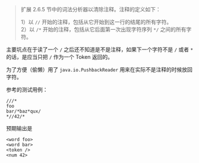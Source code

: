 > 扩展 2.6.5 节中的词法分析器以清除注释。注释的定义如下：
>
> 1）以 `//` 开始的注释，包括从它开始到这一行的结尾的所有字符。  
> 2）以 `/*` 开始的注释，包括从它后面第一次出现字符序列 `*/` 之间的所有字符。  

主要坑点在于读了一个 `/` 之后还不知道是不是注释，如果下一个字符不是 `/` 或者 `*` 的话，是应当只把 `/` 作为一个 Token 返回的。

为了方便（偷懒）用了 `java.io.PushbackReader` 用来在实际不是注释的时候放回字符。

参考的测试用例：

```
///*
foo
bar/*baz*qux/
*//42/*
```

预期输出是

```
<word foo>
<word bar>
<token />
<num 42>
```
